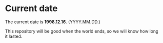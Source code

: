# Current date

The current date is **1998.12.16.** (YYYY.MM.DD.)

This repository will be good when the world ends, so we will know how long it lasted.